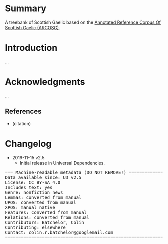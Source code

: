 # Summary

A treebank of Scottish Gaelic based on the
[Annotated Reference Corpus Of Scottish Gaelic (ARCOSG)](https://datashare.is.ed.ac.uk/handle/10283/2011).

# Introduction

...


# Acknowledgments

...

## References

* (citation)


# Changelog

* 2019-11-15 v2.5
  * Initial release in Universal Dependencies.


<pre>
=== Machine-readable metadata (DO NOT REMOVE!) ================================
Data available since: UD v2.5
License: CC BY-SA 4.0
Includes text: yes
Genre: nonfiction news
Lemmas: converted from manual
UPOS: converted from manual
XPOS: manual native
Features: converted from manual
Relations: converted from manual
Contributors: Batchelor, Colin
Contributing: elsewhere
Contact: colin.r.batchelor@googlemail.com
===============================================================================
</pre>
